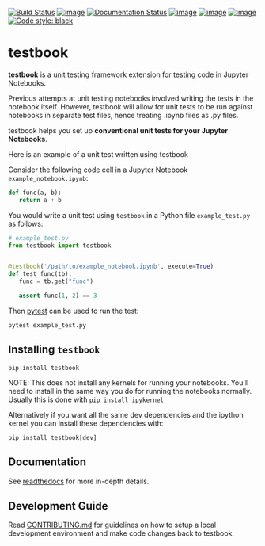 [![Build Status](https://github.com/nteract/testbook/workflows/CI/badge.svg)](https://github.com/nteract/testbook/actions)
[![image](https://codecov.io/github/nteract/testbook/coverage.svg?branch=master)](https://codecov.io/github/nteract/testbook?branch=master)
[![Documentation Status](https://readthedocs.org/projects/testbook/badge/?version=latest)](https://testbook.readthedocs.io/en/latest/?badge=latest)
[![image](https://img.shields.io/pypi/v/testbook.svg)](https://pypi.python.org/pypi/testbook)
[![image](https://img.shields.io/pypi/l/testbook.svg)](https://github.com/astral-sh/testbook/blob/main/LICENSE)
[![image](https://img.shields.io/pypi/pyversions/testbook.svg)](https://pypi.python.org/pypi/testbook)
[![Code style: black](https://img.shields.io/badge/code%20style-black-000000.svg)](https://github.com/ambv/black)

# testbook

**testbook** is a unit testing framework extension for testing code in Jupyter Notebooks.

Previous attempts at unit testing notebooks involved writing the tests in the notebook itself.
However, testbook will allow for unit tests to be run against notebooks in separate test files,
hence treating .ipynb files as .py files.

testbook helps you set up **conventional unit tests for your Jupyter Notebooks**.

Here is an example of a unit test written using testbook

Consider the following code cell in a Jupyter Notebook `example_notebook.ipynb`:

```python
def func(a, b):
   return a + b
```

You would write a unit test using `testbook` in a Python file `example_test.py` as follows:

```python
# example_test.py
from testbook import testbook


@testbook('/path/to/example_notebook.ipynb', execute=True)
def test_func(tb):
   func = tb.get("func")

   assert func(1, 2) == 3
```

Then [pytest](https://github.com/pytest-dev/pytest) can be used to run the test:

```{code-block} bash
pytest example_test.py
```

## Installing `testbook`

```{code-block} bash
pip install testbook
```

NOTE: This does not install any kernels for running your notebooks. You'll need to install in the same way you do for running the notebooks normally. Usually this is done with `pip install ipykernel`

Alternatively if you want all the same dev dependencies and the ipython kernel you can install these dependencies with:

```{code-block} bash
pip install testbook[dev]
```

## Documentation

See [readthedocs](https://testbook.readthedocs.io/en/latest/) for more in-depth details.

## Development Guide

Read [CONTRIBUTING.md](./CONTRIBUTING.md) for guidelines on how to setup a local development environment and make code changes back to testbook.
